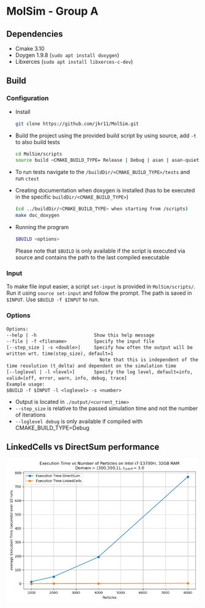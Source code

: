 MolSim - Group A
===

## Dependencies
- Cmake 3.10
- Doygen 1.9.8 (`sudo apt install doxygen`)
- Libxerces (`sudo apt install libxerces-c-dev`)

## Build
### Configuration
- Install
  ```bash
  git clone https://github.com/jkr11/MolSim.git
  ```
- Build the project using the provided build script by using source, add `-t` to also build tests
  ```bash
  cd MolSim/scripts
  source build <CMAKE_BUILD_TYPE= Release | Debug | asan | asan-quiet>  [-t]
  ```
- To run tests navigate to the `/buildDir/<CMAKE_BUILD_TYPE>/tests` and run `ctest`

- Creating documentation when doxygen is installed (has to be executed in the specific `buildDir/<CMAKE_BUILD_TYPE>`)
  ```bash
  (cd ../buildDir/<CMAKE_BUILD_TYPE> when starting from /scripts)
  make doc_doxygen 
  ```
- Running the program
  ```bash
  $BUILD <options>
  ``` 
  Please note that `$BUILD` is only available if the script is executed via source and contains the path to the last compiled executable

### Input
To make file input easier, a script `set-input` is provided in `MolSim/scripts/`. Run it using `source set-input` and follow the prompt.
The path is saved in `$INPUT`. Use `$BUILD -f $INPUT` to run.

### Options

  ```console
  Options:
  --help | -h                     Show this help message
  --file | -f <filename>          Specify the input file
  [--step_size | -s <double>]     Specify how often the output will be written wrt. time(step_size), default=1
                                    Note that this is independent of the time resolution (t_delta) and dependent on the simulation time
  [--loglevel | -l <level>]       Specify the log level, default=info, valid=[off, error, warn, info, debug, trace]
  Example usage:
  $BUILD -f $INPUT -l <loglevel> -s <number>
  ```
- Output is located in `./output/<current_time>`
- `--step_size` is relative to the passed simulation time and not the number of iterations
- `--loglevel debug` is only available if compiled with CMAKE_BUILD_TYPE=Debug

## LinkedCells vs DirectSum performance

![figure](benchmark/graph.png)